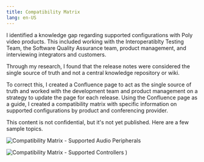 ```yaml
---
title: Compatibility Matrix
lang: en-US
---
```


I identified a knowledge gap regarding supported configurations with Poly video products. This included working with the Interoperatiblty Testing Team, the Software Quality Assurance team, product management, and interviewing integrators and customers.

Through my research, I found that the release notes were considered the single source of truth and not a central knowledge repository or wiki. 

To correct this, I created a Confluence page to act as the single source of truth and worked with the development team and product management on a strategy to update the page for each release. Using the Confluence page as a guide, I created a compatibility matrix with specific information on supported configurations by product and conferencing provider. 

This content is not confidential, but it's not yet published. Here are a few sample topics.


![Compatibility Matrix - Supported Audio Peripherals](https://chriskpeterson.github.io/vuepress2/public/comp-matrix-2.PNG)

![Compatibility Matrix - Supported Controllers](https://chriskpeterson.github.io/vuepress2/public/comp-matrix-2.PNG)
)